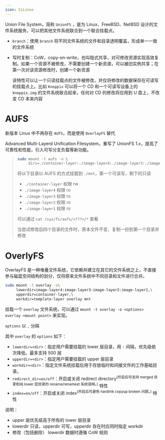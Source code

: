 ```yaml
---
icon: SiLinux
---
```

Union File System，简称 `UnionFS` ，是为 Linux、FreeBSD、NetBSD 设计的文件系统服务，可以把其他文件系统联合到一个联合挂载点。
* `branch`：使用 `branch` 将不同文件系统的文件和目录透明覆盖，形成单一一致的文件系统
* 写时复制：CoW，copy-on-write，也叫隐式共享，对可修改资源实现高效复制。如果一个资源不被修改，不需要创建一个新资源，可以被旧实例共享；在第一次对该资源修改时，创建一个新资源

  该特性可以让一个只读挂载点的文件被修改，并仅将修改的数据保存在可读写的挂载点上。比如 `Knoppix` 可以将一个 CD 和一个可读写设备上的 `knoppix.img` 的文件系统联合起来，任何对 CD 的修改将应用到 U 盘上，不改变 CD 本来内容
# AUFS

新版本 Linux 中不再存在 `AUFS`，而是使用 `OverlayFS` 替代

Advanced Multi-Layerd Unification Filesystem，重写了 UnionFS 1.x，提高了可靠性和性能，引入可写分支负载等新功能。

> ```bash
> sudo mount -t aufs -o \
>      dirs=./container-layer:./image-layer4:./image-layer3:./image-layer2:./image-layer1 none ./mnt
> ```
>
> 将以下目录以 AUFS 的方式挂载到 `./mnt`，第一个可读写，剩下的只读
>
> * `./container-layer` 权限 rw
> * `./image-layer4` 权限 ro
> * `./image-layer3` 权限 ro
> * `./image-layer2` 权限 ro
> * `./image-layer1` 权限 ro
>
> 可以通过 `cat /sys/fs/aufs/<???>/*` 查看
>
> 当尝试修改后四个目录的文件时，原本文件不变，复制一份到第一个目录并修改
# OverlyFS

OverlayFS 是一种堆叠文件系统，它依赖并建立在其它的文件系统之上，不直接参与磁盘空间结构的划分，仅将原来文件系统中不同目录和文件进行合并。

```bash
sudo mount -t overlay -o\
     lowerdir=image-layer4:image-layer3:image-layer2:image-layer1,\
     upperdir=container-layer,\
     workdir=template-layer overlay mnt
```

挂载一个 `overlay` 文件系统，可以通过 `mount -t overlay -o <options> overlay <mount point>` 来实现。

`options` 以 `,` 分隔

其中 `overlay` 的 `options` 如下：

* `lowerdir=<dir>`：指定用户需要挂载的 lower 层目录，用 `:` 间隔，优先级依次降低。最多支持 500 层
* `upperdir=<dir>`：指定用户需要挂载的 upper 层目录
* `workdir=<dir>`：指定文件系统挂载后用于存放临时和间接文件的工作基础目录。
* `redirect_dir=on/off`：开启或关闭 redirect directory<sup>(开启后可支持 merged 目录和纯 lower 层目录的 rename/renameat 系统调用。)</sup> 特性
* `index=on/off`：开启或关闭 index<sup>(开启后可避免 hardlink copyup broken 问题。)</sup> 特性

说明：

* upper 层优先级高于所有的 lower 层目录
* lowerdir 只读，upperdir 可写，upperdir 存在时应同时指定 workdir
* 修改（包括删除） lowerdir 数据时遵循 CoW 规则

‍
